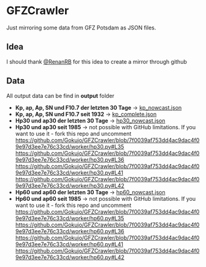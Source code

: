 ﻿# GFZCrawler

Just mirroring some data from GFZ Potsdam as JSON files.

## Idea

I should thank [@RenanRB](https://github.com/RenanRB/KPIndex) for this idea to create a mirror through github

## Data

All output data can be find in **output** folder

- **Kp, ap, Ap, SN und F10.7 der letzten 30 Tage** -> [kp_nowcast.json](https://github.com/Gokujo/GFZCrawler/blob/main/output/kp_nowcast.json)
- **Kp, ap, Ap, SN und F10.7 seit 1932** -> [kp_complete.json](https://github.com/Gokujo/GFZCrawler/blob/main/output/kp_complete.json)
- **Hp30 und ap30 der letzten 30 Tage** -> [hp30_nowcast.json](https://github.com/Gokujo/GFZCrawler/blob/main/output/hp30_nowcast.json)
- **Hp30 und ap30 seit 1985** -> not possible with GitHub limitations. If you want to use it - fork this repo and uncomment https://github.com/Gokujo/GFZCrawler/blob/7f0039af753dd4ac9dac4f09e97d3ee7e76c33cd/worker/hp30.py#L35 https://github.com/Gokujo/GFZCrawler/blob/7f0039af753dd4ac9dac4f09e97d3ee7e76c33cd/worker/hp30.py#L36 https://github.com/Gokujo/GFZCrawler/blob/7f0039af753dd4ac9dac4f09e97d3ee7e76c33cd/worker/hp30.py#L41 https://github.com/Gokujo/GFZCrawler/blob/7f0039af753dd4ac9dac4f09e97d3ee7e76c33cd/worker/hp30.py#L42
- **Hp60 und ap60 der letzten 30 Tage** -> [hp60_nowcast.json](https://github.com/Gokujo/GFZCrawler/blob/main/output/hp60_nowcast.json)
- **Hp60 und ap60 seit 1985** -> not possible with GitHub limitations. If you want to use it - fork this repo and uncomment https://github.com/Gokujo/GFZCrawler/blob/7f0039af753dd4ac9dac4f09e97d3ee7e76c33cd/worker/hp60.py#L35 https://github.com/Gokujo/GFZCrawler/blob/7f0039af753dd4ac9dac4f09e97d3ee7e76c33cd/worker/hp60.py#L36 https://github.com/Gokujo/GFZCrawler/blob/7f0039af753dd4ac9dac4f09e97d3ee7e76c33cd/worker/hp60.py#L41 https://github.com/Gokujo/GFZCrawler/blob/7f0039af753dd4ac9dac4f09e97d3ee7e76c33cd/worker/hp60.py#L42

